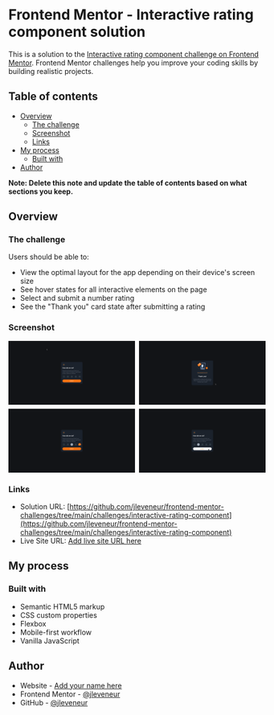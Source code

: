# Frontend Mentor - Interactive rating component solution

This is a solution to the [Interactive rating component challenge on Frontend Mentor](https://www.frontendmentor.io/challenges/interactive-rating-component-koxpeBUmI). Frontend Mentor challenges help you improve your coding skills by building realistic projects.

## Table of contents

- [Overview](#overview)
  - [The challenge](#the-challenge)
  - [Screenshot](#screenshot)
  - [Links](#links)
- [My process](#my-process)
  - [Built with](#built-with)
- [Author](#author)

**Note: Delete this note and update the table of contents based on what sections you keep.**

## Overview

### The challenge

Users should be able to:

- View the optimal layout for the app depending on their device's screen size
- See hover states for all interactive elements on the page
- Select and submit a number rating
- See the "Thank you" card state after submitting a rating

### Screenshot

<div style="display: flex; gap: 8px">
  <img src="./solution/desktop-design.png" alt="Desktop Design" style="width: 50%;" />
  <img src="./solution/desktop-thank-you-state.png" alt="Desktop Thank You State" style="width: 50%;" />
</div>

<div style="display: flex; gap: 8px; margin-top: 8px;">
  <img src="./solution/active-states-1.png" alt="Active States 1" style="width: 50%;" />
  <img src="./solution/active-states-2.png" alt="Active States 2" style="width: 50%;" />
</div>

### Links

- Solution URL: [https://github.com/jleveneur/frontend-mentor-challenges/tree/main/challenges/interactive-rating-component](https://github.com/jleveneur/frontend-mentor-challenges/tree/main/challenges/interactive-rating-component)
- Live Site URL: [Add live site URL here](https://your-live-site-url.com)

## My process

### Built with

- Semantic HTML5 markup
- CSS custom properties
- Flexbox
- Mobile-first workflow
- Vanilla JavaScript

## Author

- Website - [Add your name here](https://www.your-site.com)
- Frontend Mentor - [@jleveneur](https://www.frontendmentor.io/profile/jleveneur)
- GitHub - [@jleveneur](https://github.com/jleveneur)
